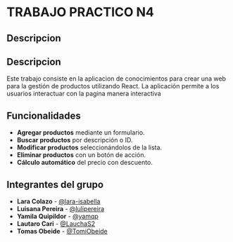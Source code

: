 # TRABAJO PRACTICO N4

## Descripcion
## Descripcion
Este trabajo consiste en la aplicacion de conocimientos para crear una web para la gestión de productos utilizando React. La aplicación permite a los usuarios interactuar con la pagina manera interactiva

## Funcionalidades  
- **Agregar productos** mediante un formulario.  
- **Buscar productos** por descripción o ID.  
- **Modificar productos** seleccionándolos de la lista.  
- **Eliminar productos** con un botón de acción.  
- **Cálculo automático** del precio con descuento.  

## Integrantes del grupo  
- **Lara Colazo** - [@lara-isabella](https://github.com/lara-isabella)  
- **Luisana Pereira** - [@lulipereira](https://github.com/lulipereira)  
- **Yamila Quipildor** - [@yamqp](https://github.com/yamqp)  
- **Lautaro Cari** - [@LauchaS2](https://github.com/LauchaS2)  
- **Tomas Obeide** - [@TomiObeide](https://github.com/TomiObeide)  
